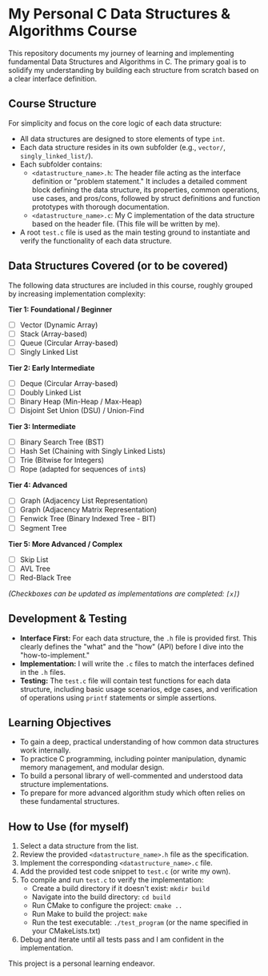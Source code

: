 # My Personal C Data Structures & Algorithms Course

This repository documents my journey of learning and implementing fundamental Data Structures and Algorithms in C. The primary goal is to solidify my understanding by building each structure from scratch based on a clear interface definition.

## Course Structure

For simplicity and focus on the core logic of each data structure:
*   All data structures are designed to store elements of type `int`.
*   Each data structure resides in its own subfolder (e.g., `vector/`, `singly_linked_list/`).
*   Each subfolder contains:
    *   `<datastructure_name>.h`: The header file acting as the interface definition or "problem statement." It includes a detailed comment block defining the data structure, its properties, common operations, use cases, and pros/cons, followed by struct definitions and function prototypes with thorough documentation.
    *   `<datastructure_name>.c`: My C implementation of the data structure based on the header file. (This file will be written by me).
*   A root `test.c` file is used as the main testing ground to instantiate and verify the functionality of each data structure.

## Data Structures Covered (or to be covered)

The following data structures are included in this course, roughly grouped by increasing implementation complexity:

**Tier 1: Foundational / Beginner**
*   [ ] Vector (Dynamic Array)
*   [ ] Stack (Array-based)
*   [ ] Queue (Circular Array-based)
*   [ ] Singly Linked List

**Tier 2: Early Intermediate**
*   [ ] Deque (Circular Array-based)
*   [ ] Doubly Linked List
*   [ ] Binary Heap (Min-Heap / Max-Heap)
*   [ ] Disjoint Set Union (DSU) / Union-Find

**Tier 3: Intermediate**
*   [ ] Binary Search Tree (BST)
*   [ ] Hash Set (Chaining with Singly Linked Lists)
*   [ ] Trie (Bitwise for Integers)
*   [ ] Rope (adapted for sequences of `int`s)

**Tier 4: Advanced**
*   [ ] Graph (Adjacency List Representation)
*   [ ] Graph (Adjacency Matrix Representation)
*   [ ] Fenwick Tree (Binary Indexed Tree - BIT)
*   [ ] Segment Tree

**Tier 5: More Advanced / Complex**
*   [ ] Skip List
*   [ ] AVL Tree
*   [ ] Red-Black Tree

*(Checkboxes can be updated as implementations are completed: `[x]`)*

## Development & Testing

*   **Interface First:** For each data structure, the `.h` file is provided first. This clearly defines the "what" and the "how" (API) before I dive into the "how-to-implement."
*   **Implementation:** I will write the `.c` files to match the interfaces defined in the `.h` files.
*   **Testing:** The `test.c` file will contain test functions for each data structure, including basic usage scenarios, edge cases, and verification of operations using `printf` statements or simple assertions.

## Learning Objectives

*   To gain a deep, practical understanding of how common data structures work internally.
*   To practice C programming, including pointer manipulation, dynamic memory management, and modular design.
*   To build a personal library of well-commented and understood data structure implementations.
*   To prepare for more advanced algorithm study which often relies on these fundamental structures.

## How to Use (for myself)

1.  Select a data structure from the list.
2.  Review the provided `<datastructure_name>.h` file as the specification.
3.  Implement the corresponding `<datastructure_name>.c` file.
4.  Add the provided test code snippet to `test.c` (or write my own).
5.  To compile and run `test.c` to verify the implementation:
    *   Create a build directory if it doesn't exist: `mkdir build`
    *   Navigate into the build directory: `cd build`
    *   Run CMake to configure the project: `cmake ..`
    *   Run Make to build the project: `make`
    *   Run the test executable: `./test_program` (or the name specified in your CMakeLists.txt)
6.  Debug and iterate until all tests pass and I am confident in the implementation.

This project is a personal learning endeavor.